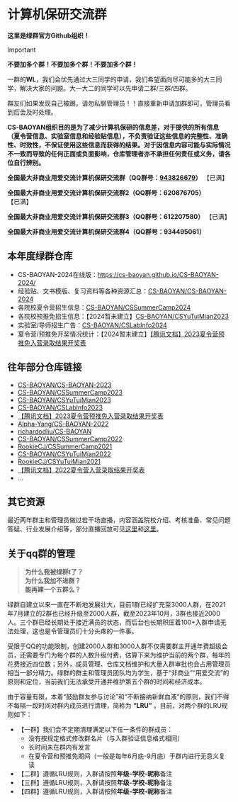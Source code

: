 # 计算机保研交流群

**这里是绿群官方Github组织！**

>[!IMPORTANT]
>**不要加多个群！不要加多个群！不要加多个群！**
>
>一群的**WL**，我们会优先通过大三同学的申请，我们希望面向尽可能多的大三同学，解决大家的问题。大一大二的同学可以先申请二群/三群/四群。
>
>群友们如果发现自己被踢，请勿私聊管理员！！直接重新申请加群即可，管理员看到后会及时处理。
>
>**CS-BAOYAN组织目的是为了减少计算机保研的信息差，对于提供的所有信息（夏令营信息、实验室信息和经验贴信息），不负责验证这些信息的完整性、准确性、时效性，不保证使用这些信息而获得的结果。对于因信息内容可能与实际情况不一致而导致的任何正面或负面影响，仓库管理者亦不承担任何责任或义务，请各位自行辨别。**


**全国最大非商业用爱交流计算机保研交流群（QQ群号：[943826679](https://jq.qq.com/?_wv=1027&k=jzSjkhPP)）** 【已满】

**全国最大非商业用爱交流计算机保研交流群2（QQ群号：620876705）** 【已满】

**全国最大非商业用爱交流计算机保研交流群3（QQ群号：612207580）** 【已满】

**全国最大非商业用爱交流计算机保研交流群4（QQ群号：934495061）**

## 本年度绿群仓库
* CS-BAOYAN-2024在线版：https://cs-baoyan.github.io/CS-BAOYAN-2024/
* 经验贴、文书模版、复习资料等各种资源汇总：[CS-BAOYAN/CS-BAOYAN-2024](https://github.com/CS-BAOYAN/CS-BAOYAN-2024)
* 各院校夏令营招生信息：[CS-BAOYAN/CSSummerCamp2024](https://github.com/CS-BAOYAN/CSSummerCamp2024)
* 各院校预推免招生信息：【2024暂未建立】[CS-BAOYAN/CSYuTuiMian2023](https://github.com/CS-BAOYAN/CSYuTuiMian2023)
* 实验室/导师招生广告：[CS-BAOYAN/CSLabInfo2024](https://github.com/CS-BAOYAN/CSLabInfo2024)
* 夏令营/预推免开奖情况统计：【2024暂未建立】[【腾讯文档】2023夏令营预推免入营录取结果开奖表](https://docs.qq.com/sheet/DQlZSR1hKYUVTZ0hF?tab=BB08J2)

## 往年部分仓库链接
* [CS-BAOYAN/CS-BAOYAN-2023](https://github.com/CS-BAOYAN/CS-BAOYAN-2023)
* [CS-BAOYAN/CSSummerCamp2023](https://github.com/CS-BAOYAN/CSSummerCamp2023)
* [CS-BAOYAN/CSYuTuiMian2023](https://github.com/CS-BAOYAN/CSYuTuiMian2023)
* [CS-BAOYAN/CSLabInfo2023](https://github.com/CS-BAOYAN/CSLabInfo2023)
* [【腾讯文档】2023夏令营预推免入营录取结果开奖表](https://docs.qq.com/sheet/DQlZSR1hKYUVTZ0hF?tab=BB08J2)
* [Alpha-Yang/CS-BAOYAN-2022](https://github.com/Alpha-Yang/CS-BAOYAN-2022) 
* [richardodliu/CS-BAOYAN](https://github.com/richardodliu/CS-BAOYAN)
* [CS-BAOYAN/CSSummerCamp2022](https://github.com/LinghaoChan/CSSummerCamp2022)
* [RookieCJ/CSSummerCamp2021](https://github.com/hit-thusz-RookieCJ/CSSummerCamp2021)
* [CS-BAOYAN/CSYuTuiMian2022](https://github.com/CS-BAOYAN/CSYuTuiMian2022)
* [RookieCJ/CSYuTuiMian2021](https://github.com/hit-thusz-RookieCJ/CSYuTuiMian2021)
* [【腾讯文档】2022夏令营入营录取结果开奖表](https://docs.qq.com/sheet/DUWhaRXFlV0txcUFp)
* ...

## 其它资源
最近两年群主和管理员做过若干场直播，内容涵盖院校介绍、考核准备、常见问题答疑、行业发展介绍等，部分直播回放可见[这里](https://space.bilibili.com/21846767)和[这里](https://space.bilibili.com/373761840)。

## 关于qq群的管理
> **为什么我被绿群t了？**  
> **为什么我加不进群？**  
> **能再建一个五群么？**

绿群自建立以来一直在不断地发展壮大，目前1群已经扩充至3000人群，在2021年7月建立的2群也已经升级至2000人群，截至2023年10月，3群也接近2000人。三个群已经长期处于接近满员的状态，而后台也长期积压着100+入群申请无法处理，这也是令管理员们十分头疼的一件事。

受限于QQ的功能限制，创建2000人群和3000人群不仅需要群主开通年费超级会员，还需要专门为每个群的人数升级付费，估算下来为维护当前的两个群，每年的花费接近四位数；另外，成员管理、仓库文档维护和大量入群审批也会占用管理员相当一部分精力。绿群的群主和管理员团队均为学生，基于“非商业”“用爱交流”的原则和定位，当前我们无法承受开通并维护第五个群的时间和经济成本。

由于容量有限，本着“鼓励群友参与讨论”和“不断接纳新鲜血液”的原则，我们不得不每隔一段时间对群内成员进行清理，简称为 **“LRU”** 。目前，对两个群的LRU规则如下：
* 【一群】我们会不定期清理满足以下任一条件的群成员：
  * 没有按规定格式修改群名片（与入群验证信息格式相同）
  * 长时间未在群内有发言
  * 在夏令营和预推免期间（一般是每年6月底-9月底）于群内进行无意义复读
* 【二群】遵循LRU规则，入群请按照**年级-学校-昵称**备注
* 【三群】遵循LRU规则，入群请按照**年级-学校-昵称**备注
* 【四群】遵循LRU规则，入群请按照**年级-学校-昵称**备注


<!--

**Here are some ideas to get you started:**

🙋‍♀️ A short introduction - what is your organization all about?
🌈 Contribution guidelines - how can the community get involved?
👩‍💻 Useful resources - where can the community find your docs? Is there anything else the community should know?
🍿 Fun facts - what does your team eat for breakfast?
🧙 Remember, you can do mighty things with the power of [Markdown](https://docs.github.com/github/writing-on-github/getting-started-with-writing-and-formatting-on-github/basic-writing-and-formatting-syntax)
-->
